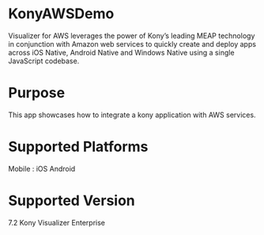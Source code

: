 # KonyAWSDemo
Visualizer for AWS leverages the power of Kony’s leading MEAP technology in conjunction with Amazon web services to quickly create and deploy apps across iOS Native, Android Native and  Windows Native using a single JavaScript codebase.   


# Purpose
This app showcases how to integrate a kony application with AWS services.

# Supported Platforms

Mobile :
iOS
Android

# Supported Version
7.2 Kony Visualizer Enterprise
